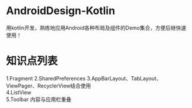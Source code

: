 # AndroidDesign-Kotlin
用kotlin开发，熟练地应用Android各种布局及组件的Demo集合，方便后继快速使用！


# 知识点列表
1.Fragment
2.SharedPreferences
3.AppBarLayout、TabLayout、ViewPager、RecyclerView结合使用<br>
4.ListView<br>
5.Toolbar 内容与应用栏重叠<br>
